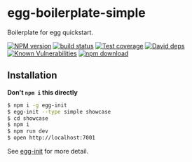 # egg-boilerplate-simple

Boilerplate for egg quickstart. 

[![NPM version][npm-image]][npm-url]
[![build status][travis-image]][travis-url]
[![Test coverage][codecov-image]][codecov-url]
[![David deps][david-image]][david-url]
[![Known Vulnerabilities][snyk-image]][snyk-url]
[![npm download][download-image]][download-url]

[npm-image]: https://img.shields.io/npm/v/egg-boilerplate-simple.svg?style=flat-square
[npm-url]: https://npmjs.org/package/egg-boilerplate-simple
[travis-image]: https://img.shields.io/travis/eggjs/egg-boilerplate-simple.svg?style=flat-square
[travis-url]: https://travis-ci.org/eggjs/egg-boilerplate-simple
[codecov-image]: https://codecov.io/gh/eggjs/egg-boilerplate-simple/branch/master/graph/badge.svg
[codecov-url]: https://codecov.io/gh/eggjs/egg-boilerplate-simple
[david-image]: https://img.shields.io/david/eggjs/egg-boilerplate-simple.svg?style=flat-square
[david-url]: https://david-dm.org/eggjs/egg-boilerplate-simple
[snyk-image]: https://snyk.io/test/npm/egg-boilerplate-simple/badge.svg?style=flat-square
[snyk-url]: https://snyk.io/test/npm/egg-boilerplate-simple
[download-image]: https://img.shields.io/npm/dm/egg-boilerplate-simple.svg?style=flat-square
[download-url]: https://npmjs.org/package/egg-boilerplate-simple

## Installation

**Don't `npm i` this directly**

```bash
$ npm i -g egg-init
$ egg-init --type simple showcase
$ cd showcase
$ npm i
$ npm run dev
$ open http://localhost:7001
```

See [egg-init](https://github.com/eggjs/egg-init) for more detail.
